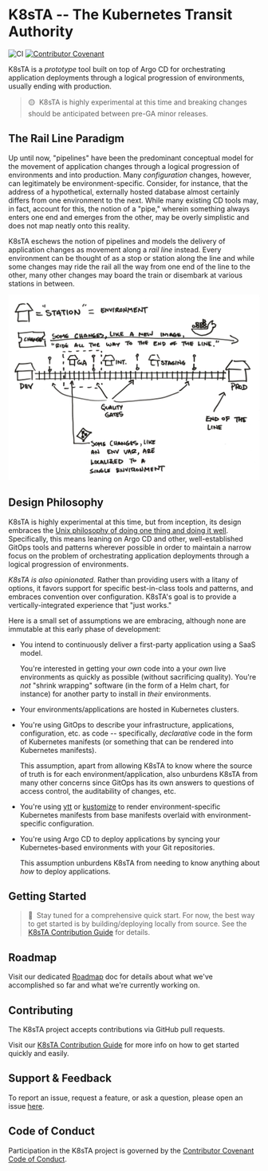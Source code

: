 # K8sTA -- The Kubernetes Transit Authority

![CI](https://github.com/akuityio/k8sta-prototype/actions/workflows/ci.yaml/badge.svg)
[![Contributor Covenant](https://img.shields.io/badge/Contributor%20Covenant-2.1-4baaaa.svg)](CODE_OF_CONDUCT.md)

K8sTA is a _prototype_ tool built on top of Argo CD for orchestrating
application deployments through a logical progression of environments, usually
ending with production.

> 🟡&nbsp;&nbsp;K8sTA is highly experimental at this time and breaking changes
> should be anticipated between pre-GA minor releases.

## The Rail Line Paradigm

Up until now, "pipelines" have been the predominant conceptual model for the
movement of application changes through a logical progression of environments
and into production. Many _configuration_ changes, however, can legitimately be
environment-specific. Consider, for instance, that the address of a
hypothetical, externally hosted database almost certainly differs from one
environment to the next. While many existing CD tools may, in fact, account for
this, the notion of a "pipe," wherein something always enters one end and
emerges from the other, may be overly simplistic and does not map neatly onto
this reality.

K8sTA eschews the notion of pipelines and models the delivery of application
changes as movement along a _rail line_ instead. Every environment can be
thought of as a stop or station along the line and while some changes may ride
the rail all the way from one end of the line to the other, many other changes
may board the train or disembark at various stations in between.

![Concept](docs/concept.jpg)

## Design Philosophy

K8sTA is highly experimental at this time, but from inception, its design
embraces the
[Unix philosophy of doing one thing and doing it well](https://en.wikipedia.org/wiki/Unix_philosophy#Do_One_Thing_and_Do_It_Well).
Specifically, this means leaning on Argo CD and other, well-established GitOps
tools and patterns wherever possible in order to maintain a narrow focus on the
problem of orchestrating application deployments through a logical progression
of environments.

_K8sTA is also opinionated._ Rather than providing users with a litany of
options, it favors support for specific best-in-class tools and patterns, and
embraces convention over configuration. K8sTA's goal is to provide a
vertically-integrated experience that "just works."

Here is a small set of assumptions we are embracing, although none are immutable
at this early phase of development:

* You intend to continuously deliver a first-party application using a SaaS
  model.
  
  You're interested in getting your _own_ code into a your _own_ live
  environments as quickly as possible (without sacrificing quality). You're
  _not_ "shrink wrapping" software (in the form of a Helm chart, for instance)
  for another party to install in _their_ environments.

* Your environments/applications are hosted in Kubernetes clusters.

* You're using GitOps to describe your infrastructure, applications,
  configuration, etc. as code -- specifically, _declarative_ code in the
  form of Kubernetes manifests (or something that can be rendered into
  Kubernetes manifests).

  This assumption, apart from allowing K8sTA to know where the source of truth
  is for each environment/application, also unburdens K8sTA from many other
  concerns since GitOps has its own answers to questions of access control, the
  auditability of changes, etc.

* You're using [ytt](https://github.com/vmware-tanzu/carvel-ytt) or
  [kustomize](https://github.com/kubernetes-sigs/kustomize) to render
  environment-specific Kubernetes manifests from base manifests overlaid with
  environment-specific configuration.

* You're using Argo CD to deploy applications by syncing your Kubernetes-based
  environments with your Git repositories.

  This assumption unburdens K8sTA from needing to know anything about _how_ to
  deploy applications.

## Getting Started

> 📝&nbsp;&nbsp;Stay tuned for a comprehensive quick start. For now, the best way
> to get started is by building/deploying locally from source. See the 
> [K8sTA Contribution Guide](docs/CONTRIBUTING.md) for details.

## Roadmap

Visit our dedicated [Roadmap](docs/ROADMAP.md) doc for details about what we've
accomplished so far and what we're currently working on.

## Contributing

The K8sTA project accepts contributions via GitHub pull requests.

Visit our [K8sTA Contribution Guide](docs/CONTRIBUTING.md) for more info on how
to get started quickly and easily.

## Support & Feedback

To report an issue, request a feature, or ask a question, please open an issue
[here](https://github.com/akuityio/k8sta-prototype/issues).

## Code of Conduct

Participation in the K8sTA project is governed by the
[Contributor Covenant Code of Conduct](docs/CODE_OF_CONDUCT.md).
